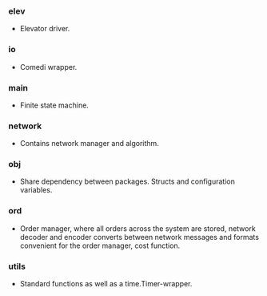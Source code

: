 ### elev

* Elevator driver.

### io

* Comedi wrapper.

### main

* Finite state machine.

### network

* Contains network manager and algorithm.

### obj

* Share dependency between packages. Structs and configuration variables.

### ord

* Order manager, where all orders across the system are stored, network decoder and encoder converts between network messages and formats convenient for the order manager, cost function.

### utils

* Standard functions as well as a time.Timer-wrapper.

